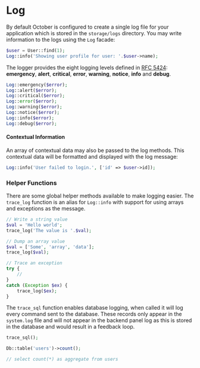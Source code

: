 # Log

By default October is configured to create a single log file for your application which is stored in the `storage/logs` directory. You may write information to the logs using the `Log` facade:

```php
$user = User::find(1);
Log::info('Showing user profile for user: '.$user->name);
```

The logger provides the eight logging levels defined in [RFC 5424](http://tools.ietf.org/html/rfc5424): **emergency**, **alert**, **critical**, **error**, **warning**, **notice**, **info** and **debug**.

```php
Log::emergency($error);
Log::alert($error);
Log::critical($error);
Log::error($error);
Log::warning($error);
Log::notice($error);
Log::info($error);
Log::debug($error);
```

#### Contextual Information

An array of contextual data may also be passed to the log methods. This contextual data will be formatted and displayed with the log message:

```php
Log::info('User failed to login.', ['id' => $user->id]);
```

<a id="oc-helper-functions"></a>
### Helper Functions

There are some global helper methods available to make logging easier. The `trace_log` function is an alias for `Log::info` with support for using arrays and exceptions as the message.

```php
// Write a string value
$val = 'Hello world';
trace_log('The value is '.$val);

// Dump an array value
$val = ['Some', 'array', 'data'];
trace_log($val);

// Trace an exception
try {
    //
}
catch (Exception $ex) {
    trace_log($ex);
}
```

The `trace_sql` function enables database logging, when called it will log every command sent to the database. These records only appear in the `system.log` file and will not appear in the backend panel log as this is stored in the database and would result in a feedback loop.

```php
trace_sql();

Db::table('users')->count();

// select count(*) as aggregate from users
```
